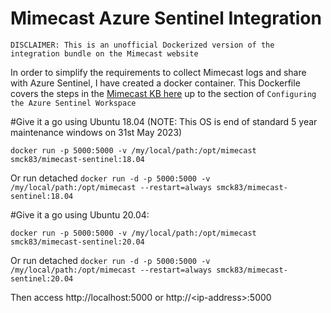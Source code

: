 # Mimecast Azure Sentinel Integration
`DISCLAIMER: This is an unofficial Dockerized version of the integration bundle on the Mimecast website`


In order to simplify the requirements to collect Mimecast logs and share with Azure Sentinel, I have created a docker container. This Dockerfile covers the steps in the [Mimecast KB here](https://community.mimecast.com/s/article/Azure-Sentinel) up to the section of `Configuring the Azure Sentinel Workspace`

#Give it a go using Ubuntu 18.04 (NOTE: This OS is end of standard 5 year maintenance windows on  31st May 2023)

`docker run -p 5000:5000 -v /my/local/path:/opt/mimecast smck83/mimecast-sentinel:18.04`

Or run detached
`docker run -d -p 5000:5000 -v /my/local/path:/opt/mimecast --restart=always smck83/mimecast-sentinel:18.04`

#Give it a go using Ubuntu 20.04:

`docker run -p 5000:5000 -v /my/local/path:/opt/mimecast smck83/mimecast-sentinel:20.04`

Or run detached
`docker run -d -p 5000:5000 -v /my/local/path:/opt/mimecast --restart=always smck83/mimecast-sentinel:20.04`

Then access http://localhost:5000 or http://\<ip-address\>:5000

